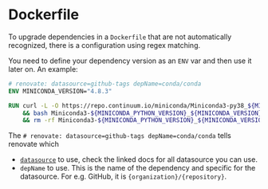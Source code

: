 # Dockerfile

To upgrade dependencies in a `Dockerfile` that are not automatically recognized, there is a configuration using regex matching.

You need to define your dependency version as an `ENV` var and then use it later on. An example:

```Dockerfile
# renovate: datasource=github-tags depName=conda/conda
ENV MINICONDA_VERSION="4.8.3"

RUN curl -L -O https://repo.continuum.io/miniconda/Miniconda3-py38_${MINICONDA_VERSION}-Linux-x86_64.sh \
    && bash Miniconda3-${MINICONDA_PYTHON_VERSION}_${MINICONDA_VERSION}-Linux-x86_64.sh -b -p /opt/conda \
    && rm -rf Miniconda3-${MINICONDA_PYTHON_VERSION}_${MINICONDA_VERSION}-Linux-x86_64.sh
```

The `# renovate: datasource=github-tags depName=conda/conda` tells renovate which

* [`datasource`](https://docs.renovatebot.com/modules/datasource/) to use, check the linked docs for all datasource you can use.
* `depName` to use. This is the name of the dependency and specific for the datasource. For e.g. GitHub, it is `{organization}/{repository}`.
